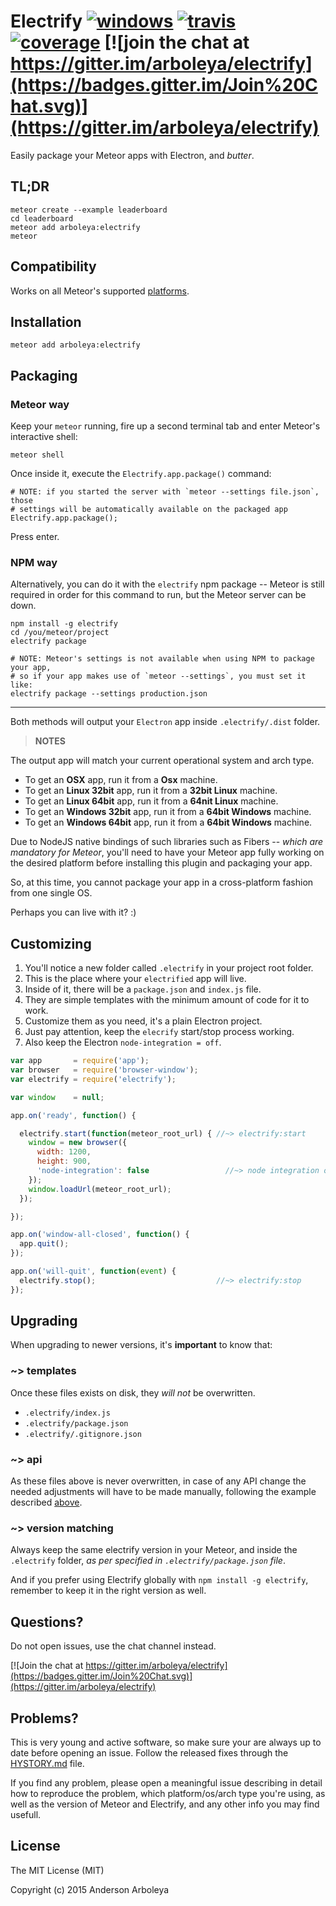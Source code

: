 # Electrify [![windows](https://img.shields.io/appveyor/ci/arboleya/electrify.svg?label=windows)](https://ci.appveyor.com/project/arboleya/electrify) [![travis](https://img.shields.io/travis/arboleya/electrify/master.svg?label=osx/linux)](https://travis-ci.org/arboleya/electrify) [![coverage](https://img.shields.io/codeclimate/coverage/github/arboleya/electrify.svg)](https://codeclimate.com/github/arboleya/electrify/coverage) [![join the chat at https://gitter.im/arboleya/electrify](https://badges.gitter.im/Join%20Chat.svg)](https://gitter.im/arboleya/electrify)


Easily package your Meteor apps with Electron, and *butter*.


## TL;DR

````shell
meteor create --example leaderboard
cd leaderboard
meteor add arboleya:electrify
meteor
````
## Compatibility

Works on all Meteor's supported [platforms](https://github.com/meteor/meteor/wiki/Supported-Platforms).

## Installation

````shell
meteor add arboleya:electrify
````

## Packaging

### Meteor way

Keep your `meteor` running, fire up a second terminal tab and enter Meteor's
interactive shell:

````shell
meteor shell
````

Once inside it, execute the `Electrify.app.package()` command:

````shell
# NOTE: if you started the server with `meteor --settings file.json`, those
# settings will be automatically available on the packaged app
Electrify.app.package();
````


Press enter.

### NPM way

Alternatively, you can do it with the `electrify` npm package -- Meteor is still
required in order for this command to run, but the Meteor server can be down.

````shell
npm install -g electrify
cd /you/meteor/project
electrify package

# NOTE: Meteor's settings is not available when using NPM to package your app,
# so if your app makes use of `meteor --settings`, you must set it like:
electrify package --settings production.json
````

----

Both methods will output your `Electron` app inside `.electrify/.dist` folder.

> **NOTES**
>
  The output app will match your current operational system and arch type.
  * To get an **OSX** app, run it from a **Osx** machine.
  * To get an **Linux 32bit** app, run it from a **32bit Linux** machine.
  * To get an **Linux 64bit** app, run it from a **64nit Linux** machine.
  * To get an **Windows 32bit** app, run it from a **64bit Windows** machine.
  * To get an **Windows 64bit** app, run it from a **64bit Windows** machine.

Due to NodeJS native bindings of such libraries such as Fibers -- *which are
mandatory for Meteor*, you'll need to have your Meteor app fully working on the
desired platform before installing this plugin and packaging your app.

So, at this time, you cannot package your app in a cross-platform fashion from
one single OS.

Perhaps you can live with it? :)

## Customizing 

  1. You'll notice a new folder called `.electrify` in your project root folder.
  2. This is the place where your `electrified` app will live.
  3. Inside of it, there will be a `package.json` and `index.js` file.
  4. They are simple templates with the minimum amount of code for it to work.
  5. Customize them as you need, it's a plain Electron project.
  6. Just pay attention, keep the `elecrify` start/stop process working.
  7. Also keep the Electron `node-integration = off`.

````javascript
var app       = require('app');
var browser   = require('browser-window');
var electrify = require('electrify');

var window    = null;

app.on('ready', function() {

  electrify.start(function(meteor_root_url) { //~> electrify:start
    window = new browser({
      width: 1200,
      height: 900,
      'node-integration': false                 //~> node integration off
    });
    window.loadUrl(meteor_root_url);
  });

});

app.on('window-all-closed', function() {
  app.quit();
});

app.on('will-quit', function(event) {
  electrify.stop();                           //~> electrify:stop
});
````

## Upgrading

When upgrading to newer versions, it's **important** to know that:

### ~> templates

Once these files exists on disk, they *will not* be overwritten.
 * `.electrify/index.js`
 * `.electrify/package.json`
 * `.electrify/.gitignore.json`

### ~> api

As these files above is never overwritten, in case of any API change the needed
adjustments will have to be made manually, following the example described
[above](#customizing).

### ~> version matching

Always keep the same electrify version in your Meteor, and inside the
`.electrify` folder, *as per specified in `.electrify/package.json` file*.

And if you prefer using Electrify globally with `npm install -g electrify`,
remember to keep it in the right version as well.

## Questions?

Do not open issues, use the chat channel instead.

[![Join the chat at https://gitter.im/arboleya/electrify](https://badges.gitter.im/Join%20Chat.svg)](https://gitter.im/arboleya/electrify)

## Problems?

This is very young and active software, so make sure your are always up to date
before opening an issue. Follow the released fixes through the
[HYSTORY.md](HYSTORY.md) file.

If you find any problem, please open a meaningful issue describing in detail how
to reproduce the problem, which platform/os/arch type you're using, as well as
the version of Meteor and Electrify, and any other info you may find usefull.

## License

The MIT License (MIT)

Copyright (c) 2015 Anderson Arboleya